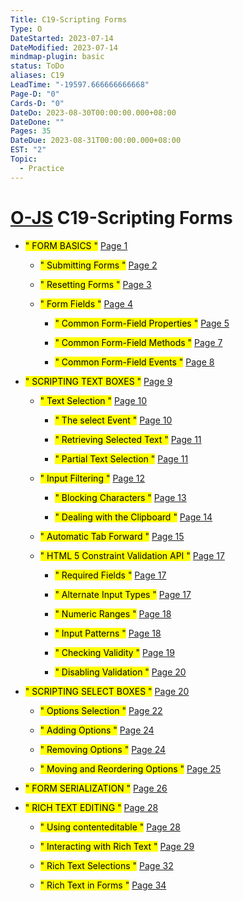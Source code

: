 ```yaml
---
Title: C19-Scripting Forms
Type: O
DateStarted: 2023-07-14
DateModified: 2023-07-14
mindmap-plugin: basic
status: ToDo
aliases: C19
LeadTime: "-19597.666666666668"
Page-D: "0"
Cards-D: "0"
DateDo: 2023-08-30T00:00:00.000+08:00
DateDone: ""
Pages: 35
DateDue: 2023-08-31T00:00:00.000+08:00
EST: "2"
Topic:
  - Practice
---
```


# [O-JS](O-JS.md) C19-Scripting Forms

- <mark class="hltr-gray ">" FORM BASICS "</mark> [Page 1 ](zotero://open-pdf/library/items/MMCBNHGL?page=1&annotation=9JBFCE8D)

  - <mark class="hltr-gray ">" Submitting Forms "</mark> [Page 2 ](zotero://open-pdf/library/items/MMCBNHGL?page=2&annotation=2VQBB6VH)

  - <mark class="hltr-gray ">" Resetting Forms "</mark> [Page 3 ](zotero://open-pdf/library/items/MMCBNHGL?page=3&annotation=5TZ3LRTQ)

  - <mark class="hltr-gray ">" Form Fields "</mark> [Page 4 ](zotero://open-pdf/library/items/MMCBNHGL?page=4&annotation=PWRTFVW8)

    - <mark class="hltr-gray ">" Common Form-Field Properties "</mark> [Page 5 ](zotero://open-pdf/library/items/MMCBNHGL?page=5&annotation=ZDZND34F)

    - <mark class="hltr-gray ">" Common Form-Field Methods "</mark> [Page 7 ](zotero://open-pdf/library/items/MMCBNHGL?page=7&annotation=3JAHX4KH)

    - <mark class="hltr-gray ">" Common Form-Field Events "</mark> [Page 8 ](zotero://open-pdf/library/items/MMCBNHGL?page=8&annotation=TA34XE8J)

- <mark class="hltr-gray ">" SCRIPTING TEXT BOXES "</mark> [Page 9 ](zotero://open-pdf/library/items/MMCBNHGL?page=9&annotation=KI6R9UP2)

  - <mark class="hltr-gray ">" Text Selection "</mark> [Page 10 ](zotero://open-pdf/library/items/MMCBNHGL?page=10&annotation=W6XHWVMV)

    - <mark class="hltr-gray ">" The select Event "</mark> [Page 10 ](zotero://open-pdf/library/items/MMCBNHGL?page=10&annotation=HR5W8WFL)

    - <mark class="hltr-gray ">" Retrieving Selected Text "</mark> [Page 11 ](zotero://open-pdf/library/items/MMCBNHGL?page=11&annotation=J3AMQIQZ)

    - <mark class="hltr-gray ">" Partial Text Selection "</mark> [Page 11 ](zotero://open-pdf/library/items/MMCBNHGL?page=11&annotation=SMIR4IHY)

  - <mark class="hltr-gray ">" Input Filtering "</mark> [Page 12 ](zotero://open-pdf/library/items/MMCBNHGL?page=12&annotation=DY4A5576)

    - <mark class="hltr-gray ">" Blocking Characters "</mark> [Page 13 ](zotero://open-pdf/library/items/MMCBNHGL?page=13&annotation=7DXA58Y4)

    - <mark class="hltr-gray ">" Dealing with the Clipboard "</mark> [Page 14 ](zotero://open-pdf/library/items/MMCBNHGL?page=14&annotation=56AVTCNF)

  - <mark class="hltr-gray ">" Automatic Tab Forward "</mark> [Page 15 ](zotero://open-pdf/library/items/MMCBNHGL?page=15&annotation=TK5TESAV)

  - <mark class="hltr-gray ">" HTML 5 Constraint Validation API "</mark> [Page 17 ](zotero://open-pdf/library/items/MMCBNHGL?page=17&annotation=CCQ7Q7NJ)

    - <mark class="hltr-gray ">" Required Fields "</mark> [Page 17 ](zotero://open-pdf/library/items/MMCBNHGL?page=17&annotation=YJ2FTE9J)

    - <mark class="hltr-gray ">" Alternate Input Types "</mark> [Page 17 ](zotero://open-pdf/library/items/MMCBNHGL?page=17&annotation=IRCLFY2F)

    - <mark class="hltr-gray ">" Numeric Ranges "</mark> [Page 18 ](zotero://open-pdf/library/items/MMCBNHGL?page=18&annotation=ECMTAWLW)

    - <mark class="hltr-gray ">" Input Patterns "</mark> [Page 18 ](zotero://open-pdf/library/items/MMCBNHGL?page=18&annotation=8BYJJTFH)

    - <mark class="hltr-gray ">" Checking Validity "</mark> [Page 19 ](zotero://open-pdf/library/items/MMCBNHGL?page=19&annotation=ZWGF5QQY)

    - <mark class="hltr-gray ">" Disabling Validation "</mark> [Page 20 ](zotero://open-pdf/library/items/MMCBNHGL?page=20&annotation=QSLMJ5JG)

- <mark class="hltr-gray ">" SCRIPTING SELECT BOXES "</mark> [Page 20 ](zotero://open-pdf/library/items/MMCBNHGL?page=20&annotation=KR53TXAG)

  - <mark class="hltr-gray ">" Options Selection "</mark> [Page 22 ](zotero://open-pdf/library/items/MMCBNHGL?page=22&annotation=RMHD69SA)

  - <mark class="hltr-gray ">" Adding Options "</mark> [Page 24 ](zotero://open-pdf/library/items/MMCBNHGL?page=24&annotation=4AUG89RR)

  - <mark class="hltr-gray ">" Removing Options "</mark> [Page 24 ](zotero://open-pdf/library/items/MMCBNHGL?page=24&annotation=EFFXIITS)

  - <mark class="hltr-gray ">" Moving and Reordering Options "</mark> [Page 25 ](zotero://open-pdf/library/items/MMCBNHGL?page=25&annotation=T4ZE27PK)

- <mark class="hltr-gray ">" FORM SERIALIZATION "</mark> [Page 26 ](zotero://open-pdf/library/items/MMCBNHGL?page=26&annotation=AVA4GNDR)

- <mark class="hltr-gray ">" RICH TEXT EDITING "</mark> [Page 28 ](zotero://open-pdf/library/items/MMCBNHGL?page=28&annotation=CHVBXMSG)

  - <mark class="hltr-gray ">" Using contenteditable "</mark> [Page 28 ](zotero://open-pdf/library/items/MMCBNHGL?page=28&annotation=X6DBKBV6)

  - <mark class="hltr-gray ">" Interacting with Rich Text "</mark> [Page 29 ](zotero://open-pdf/library/items/MMCBNHGL?page=29&annotation=F7D43EPM)

  - <mark class="hltr-gray ">" Rich Text Selections "</mark> [Page 32 ](zotero://open-pdf/library/items/MMCBNHGL?page=32&annotation=8ZC6TQI3)

  - <mark class="hltr-gray ">" Rich Text in Forms "</mark> [Page 34 ](zotero://open-pdf/library/items/MMCBNHGL?page=34&annotation=LU4YR9UP)
